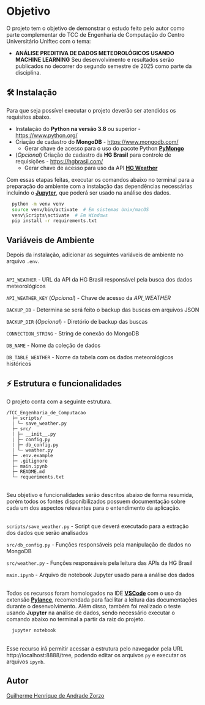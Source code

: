 
# Objetivo

O projeto tem o objetivo de demonstrar o estudo feito pelo autor como parte complementar do TCC de Engenharia de Computação do Centro Universitário Uniftec com o tema:
- **ANÁLISE PREDITIVA DE DADOS METEOROLÓGICOS USANDO MACHINE LEARNING**
Seu desenvolvimento e resultados serão publicados no decorrer do segundo semestre de 2025 como parte da disciplina.
## 🛠 Instalação

Para que seja possível executar o projeto deverão ser atendidos os requisitos abaixo.

- Instalação do **Python na versão 3.8** ou superior - https://www.python.org/
- Criação de cadastro do **MongoDB** - https://www.mongodb.com/
  - Gerar chave de acesso para o uso do pacote Python [**PyMongo**](https://www.mongodb.com/pt-br/docs/languages/python/pymongo-driver/current/get-started/)
- (*Opcional*) Criação de cadastro da **HG Brasil** para controle de requisições - https://hgbrasil.com/
  - Gerar chave de acesso para uso da API [**HG Weather**](https://hgbrasil.com/status/weather)

Com essas etapas feitas, executar os comandos abaixo no terminal para a preparação do ambiente com a instalação das dependências necessárias incluindo o [**Jupyter**](https://jupyter.org/), que poderá ser usado na análise dos dados.

```bash
  python -m venv venv
  source venv/bin/activate  # Em sistemas Unix/macOS
  venv\Scripts\activate  # Em Windows
  pip install -r requirements.txt
```
## Variáveis de Ambiente

Depois da instalação, adicionar as seguintes variáveis de ambiente no arquivo `.env`.

\
`API_WEATHER` - URL da API da HG Brasil responsável pela busca dos dados meteorológicos

`API_WEATHER_KEY` (*Opcional*) - Chave de acesso da *API_WEATHER*

`BACKUP_DB` - Determina se será feito o backup das buscas em arquivos JSON

`BACKUP_DIR` (*Opcional*) - Diretório de backup das buscas

`CONNECTION_STRING` - String de conexão do MongoDB

`DB_NAME` - Nome da coleção de dados

`DB_TABLE_WEATHER` - Nome da tabela com os dados meteorológicos históricos

## ⚡️ Estrutura e funcionalidades

O projeto conta com a seguinte estrutura.

```
/TCC_Engenharia_de_Computacao
  ├─ scripts/
  | └─ save_weather.py
  ├─ src/
  | ├─ __init__.py
  | ├─ config.py
  | ├─ db_config.py
  | └─ weather.py
  ├─ .env.example
  ├─ .gitignore
  ├─ main.ipynb
  ├─ README.md
  └─ requeriments.txt
```
\
Seu objetivo e funcionalidades serão descritos abaixo de forma resumida, porém todos os fontes disponibilizados possuem documentação sobre cada um dos aspectos relevantes para o entendimento da aplicação.

\
`scripts/save_weather.py` - Script que deverá executado para a extração dos dados que serão analisados

`src/db_config.py` - Funções responsáveis pela manipulação de dados no MongoDB

`src/weather.py` - Funções responsáveis pela leitura das APIs da HG Brasil

`main.ipynb` - Arquivo de notebook Jupyter usado para a análise dos dados

\
Todos os recursos foram homologados na IDE [**VSCode**](https://code.visualstudio.com/) com o uso da extensão [**Pylance**](https://marketplace.visualstudio.com/items?itemName=ms-python.vscode-pylance), recomendada para facilitar a leitura das documentações durante o desenvolvimento. Além disso, também foi realizado o teste usando **Jupyter** na análise de dados, sendo necessário executar o comando abaixo no terminal a partir da raiz do projeto.

```bash
  jupyter notebook
```
\
Esse recurso irá permitir acessar a estrutura pelo navegador pela URL http://localhost:8888/tree, podendo editar os arquivos `py` e executar os arquivos `ipynb`.

## Autor

[Guilherme Henrique de Andrade Zorzo](https://github.com/GHAZ25)